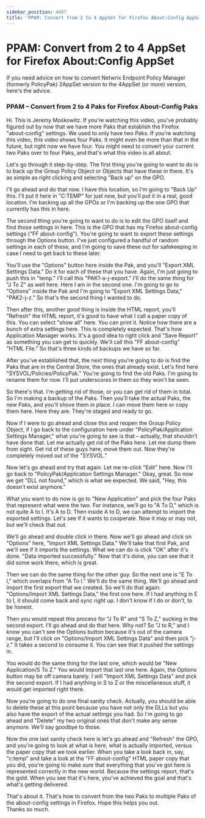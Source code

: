 ```yaml
---
sidebar_position: 4407
title: 'PPAM: Convert from 2 to 4 AppSet for Firefox About:Config AppSet'
---
```


# PPAM: Convert from 2 to 4 AppSet for Firefox About:Config AppSet

If you need advice on how to convert Netwrix Endpoint Policy Manager (formerly PolicyPak) 2AppSet version to the 4AppSet (or more) version, here's the advice.

### PPAM – Convert from 2 to 4 Paks for Firefox About-Config Paks

Hi. This is Jeremy Moskowitz. If you're watching this video, you've probably figured out by now that we have more Paks that establish the Firefox "about-config" settings. We used to only have two Paks. If you're watching this video, this video shows four Paks. It might even be more than that in the future, but right now we have four. You might need to convert your current two Paks over to four Paks, and that's what this video is all about.

Let's go through it step-by-step. The first thing you're going to want to do is to back up the Group Policy Object or Objects that have these in there. It's as simple as right clicking and selecting "Back up" on the GPO.

I'll go ahead and do that now. I have this location, so I'm going to "Back Up" this. I'll put it here in "C:TEMP" for just now, but you'll put it in a real, good location. I'm backing up all the GPOs or I'm backing up the one GPO that currently has this in here.

The second thing you're going to want to do is to edit the GPO itself and find those settings in here. This is the GPO that has my Firefox about-config settings ("FF about-config"). You're going to want to export these settings through the Options button. I've just configured a handful of random settings in each of these, and I'm going to save these out for safekeeping in case I need to get back to these later.

You'll use the "Options" button here inside the Pak, and you'll "Export XML Settings Data." Do it for each of these that you have. Again, I'm just going to push this in "temp." I'll call this "PAK1-a-j-export." I'll do the same thing for "J To Z" as well here. Here I am in the second one. I'm going to go to "Options" inside the Pak and I'm going to "Export XML Settings Data," "PAK2-j-z." So that's the second thing I wanted to do.

Then after this, another good thing is inside the HTML report, you'll "Refresh" the HTML report, it's good to have what I call a paper copy of this. You can select "show all" here. You can print it. Notice how there are a bunch of extra settings here. This is completely expected. That's how Application Manager works. It's a good idea to right click and "Save Report" as something you can get to quickly. We'll call this "FF about-config" "HTML File." So that's three kinds of backups we have so far.

After you've established that, the next thing you're going to do is find the Paks that are in the Central Store, the ones that already exist. Let's find here "SYSVOL/Policies/PolicyPak." You're going to find the old Paks. I'm going to rename them for now. I'll put underscores in them so they won't be seen.

So there's that. I'm getting rid of those, or you can get rid of them in total. So I'm making a backup of the Paks. Then you'll take the actual Paks, the new Paks, and you'll shove them in place. I can move them here or copy them here. Here they are. They're staged and ready to go.

Now if I were to go ahead and close this and reopen the Group Policy Object, if I go back to the configuration here under "PolicyPak/Application Settings Manager," what you're going to see is that – actually, that shouldn't have done that. Let me actually get rid of the Paks here. Let me dump them from sight. Get rid of these guys here, move them out. Now they're completely moved out of the "SYSVOL."

Now let's go ahead and try that again. Let me re-click "Edit" here. Now I'll go back to "PolicyPak/Application Settings Manager." Okay, great. So now we get "DLL not found," which is what we expected. We said, "Hey, this doesn't exist anymore."

What you want to do now is go to "New Application" and pick the four Paks that represent what were the two. For instance, we'll go to "A To D," which is not quite A to I. It's A to D. Then inside A to D, we can attempt to import the exported settings. Let's see if it wants to cooperate. Now it may or may not, but we'll check that out.

We'll go ahead and double click in there. Now we'll go ahead and click on "Options" here, "Import XML Settings Data." We'll take that first Pak, and we'll see if it imports the settings. What we can do is click "OK" after it's done. "Data imported successfully." Now that it's done, you can see that it did some work there, which is great.

Then we can do the same thing for the other guy. So the next one is "E To I," which overlaps from "A To I." We'll do the same thing. We'll go ahead and import the first export that we created. So we'll do that again: "Options/Import XML Settings Data," the first one here. If I had anything in E to I, it should come back and sync right up. I don't know if I do or don't, to be honest.

Then you would repeat this process for "J To R" and "S To Z," sucking in the second export. I'll go ahead and do that here. Why not? So "J to R," and I know you can't see the Options button because it's out of the camera range, but I'll click on "Options/Import XML Settings Data" and then pick "j-z." It takes a second to consume it. You can see that it pushed the settings in.

You would do the same thing for the last one, which would be "New Application/S To Z." You would import that last one here. Again, the Options button may be off camera barely. I will "Import XML Settings Data" and pick the second export. If I had anything in S to Z or the miscellaneous stuff, it would get imported right there.

Now you're going to do one final sanity check. Actually, you should be able to delete these at this point because you have not only the DLLs but you also have the export of the actual settings you had. So I'm going to go ahead and "Delete" my two original ones that don't make any sense anymore. We'll say goodbye to those.

Now the one last sanity check here is let's go ahead and "Refresh" the GPO, and you're going to look at what is here, what is actually imported, versus the paper copy that we took earlier. When you take a look back in, say, "c:temp" and take a look at the "FF about-config" HTML paper copy that you did, you're going to make sure that everything that you've got here is represented correctly in the new world. Because the settings report, that's the gold. When you see that it's here, you've achieved the goal and that's what's getting delivered.

That's about it. That's how to convert from the two Paks to multiple Paks of the about-config settings in Firefox. Hope this helps you out.  
Thanks so much.